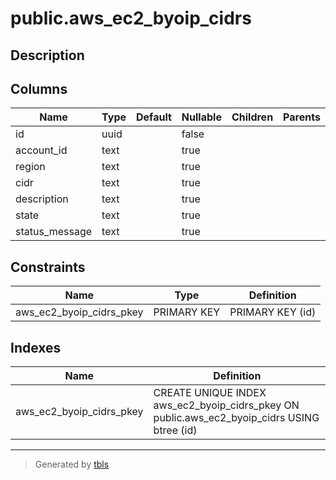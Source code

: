# public.aws_ec2_byoip_cidrs

## Description

## Columns

| Name | Type | Default | Nullable | Children | Parents | Comment |
| ---- | ---- | ------- | -------- | -------- | ------- | ------- |
| id | uuid |  | false |  |  |  |
| account_id | text |  | true |  |  |  |
| region | text |  | true |  |  |  |
| cidr | text |  | true |  |  |  |
| description | text |  | true |  |  |  |
| state | text |  | true |  |  |  |
| status_message | text |  | true |  |  |  |

## Constraints

| Name | Type | Definition |
| ---- | ---- | ---------- |
| aws_ec2_byoip_cidrs_pkey | PRIMARY KEY | PRIMARY KEY (id) |

## Indexes

| Name | Definition |
| ---- | ---------- |
| aws_ec2_byoip_cidrs_pkey | CREATE UNIQUE INDEX aws_ec2_byoip_cidrs_pkey ON public.aws_ec2_byoip_cidrs USING btree (id) |

---

> Generated by [tbls](https://github.com/k1LoW/tbls)
